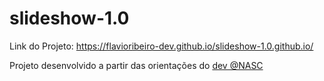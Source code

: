 # slideshow-1.0

Link do Projeto: https://flavioribeiro-dev.github.io/slideshow-1.0.github.io/

Projeto desenvolvido a partir das orientações do <a href="">dev @NASC</a>
